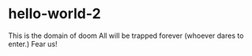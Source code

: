 # hello-world-2
This is the domain of doom 
All will be trapped forever (whoever dares to enter.)
Fear us!

